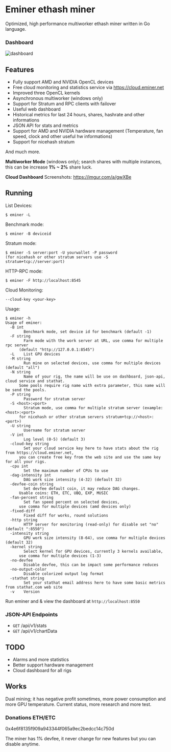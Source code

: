 # Eminer ethash miner
Optimized, high performance multiworker ethash miner written in Go language.

### Dashboard
![dashboard](https://raw.githubusercontent.com/ethash/eminer-release/master/dashboard.png)

## Features
- Fully support AMD and NVIDIA OpenCL devices
- Free cloud monitoring and statistics service via https://cloud.eminer.net
- Improved three OpenCL kernels
- Asynchronous multiworker (windows only)
- Support for Stratum and RPC clients with failover
- Useful web dashboard
- Historical metrics for last 24 hours, shares, hashrate and other informations
- JSON API for stats and metrics
- Support for AMD and NVIDIA hardware management (Temperature, fan speed, clock and other useful hw informations)
- Support for nicehash stratum

And much more.

**Multiworker Mode** (windows only); search shares with multiple instances, this can be increase **1% ~ 2%** share luck.

**Cloud Dashboard** 
Screenshots: https://imgur.com/a/gwXBe

## Running
List Devices:
```
$ eminer -L
```

Benchmark mode:
```
$ eminer -B deviceid
```

Stratum mode:
```
$ eminer -S server:port -U yourwallet -P password 
(for nicehash or other stratum servers use -S stratum+tcp://server:port)
```

HTTP-RPC mode:
```
$ eminer -F http://localhost:8545
```

Cloud Monitoring:
```
--cloud-key <your-key>
```

Usage:
```console
$ eminer -h
Usage of eminer:
  -B int
    	Benchmark mode, set device id for benchmark (default -1)
  -F string
    	Farm mode with the work server at URL, use comma for multiple rpc server 
      (default "http://127.0.0.1:8545")
  -L	List GPU devices
  -M string
    	Run mine on selected devices, use comma for multiple devices (default "all")
  -N string
    	Name of your rig, the name will be use on dashboard, json-api, cloud service and stathat. 
      Some pools require rig name with extra parameter, this name will be send the pools.
  -P string
    	Password for stratum server
  -S <host>:<port>
    	Stratum mode, use comma for multiple stratum server (example: <host>:<port> 
      for nicehash or other stratum servers stratum+tcp://<host>:<port>)
  -U string
    	Username for stratum server
  -V int
    	Log level (0-5) (default 3)
  -cloud-key string
    	Set your cloud service key here to have stats about the rig from https://cloud.eminer.net, 
      you can create free key from the web site and use the same key for all your rigs.
  -cpu int
    	Set the maximum number of CPUs to use
  -dag-intensity int
    	DAG work size intensity (4-32) (default 32)
  -devfee-coin string
    	Set devfee default coin, it may reduce DAG changes. 
      Usable coins: ETH, ETC, UBQ, EXP, MUSIC
  -fan-percent string
    	Set fan speed percent on selected devices, 
      use comma for multiple devices (amd devices only)
  -fixed-diff
    	Fixed diff for works, round solutions
  -http string
    	HTTP server for monitoring (read-only) for disable set "no" (default ":8550")
  -intensity string
    	GPU work size intensity (8-64), use comma for multiple devices (default 32)
  -kernel string
    	Select kernel for GPU devices, currently 3 kernels available, 
      use comma for multiple devices (1-3)
  -no-devfee
    	Disable devfee, this can be impact some performance reduces
  -no-output-color
    	Disable colorized output log format
  -stathat string
    	Set your stathat email address here to have some basic metrics from stathat.com web site
  -v	Version
```

Run eminer and & view the dashboard at `http://localhost:8550`

### JSON-API Endpoints
- `GET` /api/v1/stats
- `GET` /api/v1/chartData

## TODO
- Alarms and more statistics
- Better support hardware management
- Cloud dashboard for all rigs

## Works 
Dual mining; it has negative profit sometimes, more power consumption and more GPU temperature. Current status, more research and more test.

### Donations ETH/ETC
0x4e6f8135f909a943344f065a9ec2bedcc14c750d

The miner has 1% devfee, it never change for new features but you can disable anytime.

